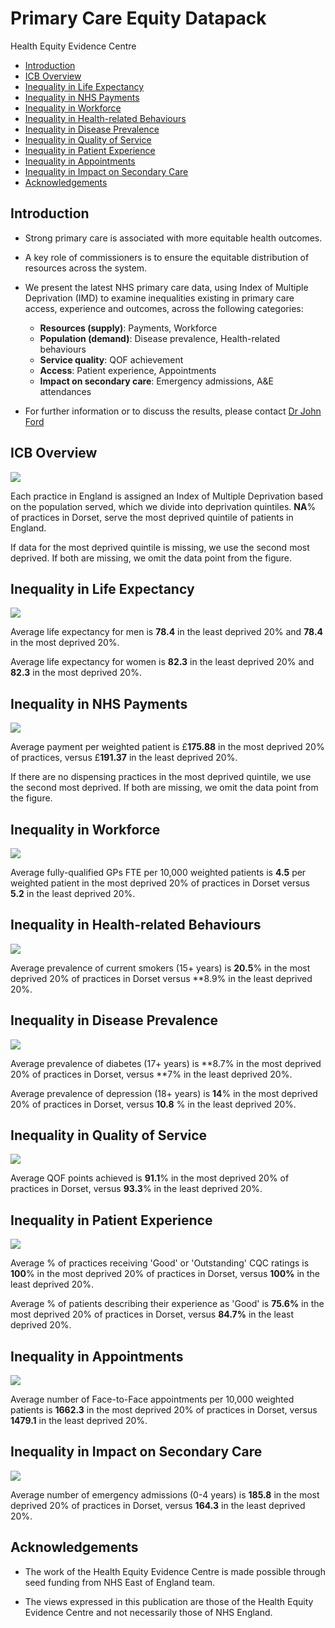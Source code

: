 # Primary Care Equity Datapack
Health Equity Evidence Centre

- [Introduction](#introduction)
- [ICB Overview](#icb-overview)
- [Inequality in Life Expectancy](#inequality-in-life-expectancy)
- [Inequality in NHS Payments](#inequality-in-nhs-payments)
- [Inequality in Workforce](#inequality-in-workforce)
- [Inequality in Health-related
  Behaviours](#inequality-in-health-related-behaviours)
- [Inequality in Disease Prevalence](#inequality-in-disease-prevalence)
- [Inequality in Quality of Service](#inequality-in-quality-of-service)
- [Inequality in Patient Experience](#inequality-in-patient-experience)
- [Inequality in Appointments](#inequality-in-appointments)
- [Inequality in Impact on Secondary
  Care](#inequality-in-impact-on-secondary-care)
- [Acknowledgements](#acknowledgements)

## Introduction

- Strong primary care is associated with more equitable health outcomes.

- A key role of commissioners is to ensure the equitable distribution of
  resources across the system.

- We present the latest NHS primary care data, using Index of Multiple
  Deprivation (IMD) to examine inequalities existing in primary care
  access, experience and outcomes, across the following categories:

  - **Resources (supply)**: Payments, Workforce
  - **Population (demand)**: Disease prevalence, Health-related
    behaviours
  - **Service quality**: QOF achievement
  - **Access**: Patient experience, Appointments
  - **Impact on secondary care**: Emergency admissions, A&E attendances

- For further information or to discuss the results, please contact [Dr
  John Ford](j.a.ford@qmul.ac.uk)

## ICB Overview

![](figure-commonmark/overview-1.png)

Each practice in England is assigned an Index of Multiple Deprivation
based on the population served, which we divide into deprivation
quintiles. **NA**% of practices in Dorset, serve the most deprived
quintile of patients in England.

If data for the most deprived quintile is missing, we use the second
most deprived. If both are missing, we omit the data point from the
figure.

## Inequality in Life Expectancy

![](figure-commonmark/Life_Expectancy-1.png)

Average life expectancy for men is **78.4** in the least deprived 20%
and **78.4** in the most deprived 20%.

Average life expectancy for women is **82.3** in the least deprived 20%
and **82.3** in the most deprived 20%.

## Inequality in NHS Payments

![](figure-commonmark/payments-1.png)

Average payment per weighted patient is £**175.88** in the most deprived
20% of practices, versus £**191.37** in the least deprived 20%.

If there are no dispensing practices in the most deprived quintile, we
use the second most deprived. If both are missing, we omit the data
point from the figure.

## Inequality in Workforce

![](figure-commonmark/workforce-1.png)

Average fully-qualified GPs FTE per 10,000 weighted patients is **4.5**
per weighted patient in the most deprived 20% of practices in Dorset
versus **5.2** in the least deprived 20%.

## Inequality in Health-related Behaviours

![](figure-commonmark/behaviours-1.png)

Average prevalence of current smokers (15+ years) is **20.5**% in the
most deprived 20% of practices in Dorset versus \*\*8.9% in the least
deprived 20%.

## Inequality in Disease Prevalence

![](figure-commonmark/prevalence-1.png)

Average prevalence of diabetes (17+ years) is **8.7% in the most
deprived 20% of practices in Dorset, versus **7% in the least deprived
20%.

Average prevalence of depression (18+ years) is **14**% in the most
deprived 20% of practices in Dorset, versus **10.8** % in the least
deprived 20%.

## Inequality in Quality of Service

![](figure-commonmark/quality-1.png)

Average QOF points achieved is **91.1**% in the most deprived 20% of
practices in Dorset, versus **93.3**% in the least deprived 20%.

## Inequality in Patient Experience

![](figure-commonmark/exp-1.png)

Average % of practices receiving 'Good' or 'Outstanding' CQC ratings is
**100**% in the most deprived 20% of practices in Dorset, versus
**100%** in the least deprived 20%.

Average % of patients describing their experience as 'Good' is **75.6%**
in the most deprived 20% of practices in Dorset, versus **84.7%** in the
least deprived 20%.

## Inequality in Appointments

![](figure-commonmark/appts-1.png)

Average number of Face-to-Face appointments per 10,000 weighted patients
is **1662.3** in the most deprived 20% of practices in Dorset, versus
**1479.1** in the least deprived 20%.

## Inequality in Impact on Secondary Care

![](figure-commonmark/secondary-1.png)

Average number of emergency admissions (0-4 years) is **185.8** in the
most deprived 20% of practices in Dorset, versus **164.3** in the least
deprived 20%.

## Acknowledgements

- The work of the Health Equity Evidence Centre is made possible through
  seed funding from NHS East of England team.

- The views expressed in this publication are those of the Health Equity
  Evidence Centre and not necessarily those of NHS England.
